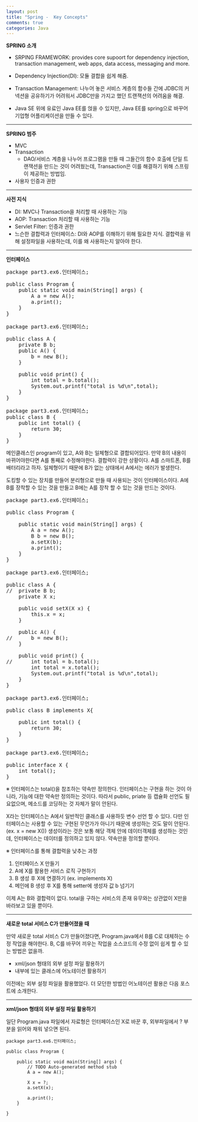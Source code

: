 ```yaml
---
layout: post
title: "Spring -  Key Concepts"
comments: true
categories: Java
---
```


__SPRING 소개__

- SRPING FRAMEWORK: provides core supoort for dependency injection, transaction management, web apps, data access, messaging and more.

- Dependency Injection(DI): 모듈 결합을 쉽게 해줌.

- Transaction Management: 나누어 놓은 서비스 계층의 함수들 간에 JDBC의 커넥션을 공유하기가 어려워서 JDBC만을 가지고 했던 트랜잭션의 어려움을 해결.

- Java SE 위에 유료인 Java EE를 얹을 수 있지만, Java EE를 spring으로 바꾸어 기업형 어플리케이션을 만들 수 있다. 

<hr/>

__SPRING 범주__

- MVC
- Transaction   
	- DAO/서비스 계층을 나누어 프로그램을 만들 때 그들간의 함수 호출에 단일 트랜잭션을 만드는 것이 어려웠는데, Transaction은 이를 해결하기 위해 스프링이 제공하는 방법임.   
- 사용자 인증과 권한

<hr/>

__사전 지식__
- DI: MVC나 Transaction을 처리할 때 사용하는 기능
- AOP: Transaction 처리할 때 사용하는 기능
- Servlet Filter: 인증과 권한
- 느슨한 결합력과 인터페이스: DI와 AOP를 이해하기 위해 필요한 지식. 결합력을 위해 설정파일을 사용하는데, 이를 왜 사용하는지 알아야 한다.

<hr/>

__인터페이스__

<pre>
package part3.ex6.인터페이스;

public class Program {
	public static void main(String[] args) {
		A a = new A();
		a.print();
	}
}

package part3.ex6.인터페이스;

public class A {
	private B b;
	public A() {
		b = new B();
	}
	
	public void print() {
		int total = b.total();	
		System.out.printf("total is %d\n",total);
	}
}

package part3.ex6.인터페이스;
public class B {
	public int total() {
		return 30;
	}
}
</pre>

메인클래스인 program이 있고, A와 B는 일체형으로 결합되어있다. 
만약 B의 내용이 바뀌어야한다면 A를 통째로 수정해야한다. 결합력이 강한 상황이다.
A를 스마트폰, B를 배터리라고 하자. 일체형이기 때문에 B가 없는 상태에서 A에서는 에러가 발생한다.

도킹할 수 있는 장치를 만들어 분리형으로 만들 때 사용되는 것이 인터페이스이다.
A에 B를 장착할 수 있는 것을 만들고 B에는 A를 장착 할 수 있는 것을 만드는 것이다.

<pre>
package part3.ex6.인터페이스;

public class Program {

	public static void main(String[] args) {
		A a = new A();
		B b = new B();
		a.setX(b);
		a.print();
	}
}

package part3.ex6.인터페이스;

public class A {
//	private B b;
	private X x;
	
	public void setX(X x) {
		this.x = x;
	}

	public A() {
//		b = new B();
	}
	
	public void print() {
//		int total = b.total();
		int total = x.total();
		System.out.printf("total is %d\n",total);
	}
}

package part3.ex6.인터페이스;

public class B implements X{

	public int total() {
		return 30;
	}
}

package part3.ex6.인터페이스;

public interface X {
	int total();
}
</pre>
※ 인터페이스는 total()을 참조하는 약속만 정의한다. 인터페이스는 구현을 하는 것이 아니라, 기능에 대한 약속만 정의하는 것이다. 따라서 public, priate 등 캡슐화 선언도 필요없으며, 메소드를 코딩하는 것 자체가 말이 안된다.

X라는 인터페이스는 A에서 일반적인 클래스를 사용하듯 변수 선언 할 수 있다. 다만 인터페이스는 사용할 수 있는 구현된 무언가가 아니기 때문에 생성하는 것도 말이 안된다. (ex. x = new X()) 생성이라는 것은 보통 해당 객체 안에 데이터객체를 생성하는 것인데, 인터페이스는 데이터를 정의하고 있지 않다. 약속만을 정의할 뿐이다.

※ 인터페이스를 통해 결합력을 낮추는 과정
1. 인터페이스 X 만들기
2. A에 X를 활용한 서비스 로직 구현하기
3. B 생성 후 X에 연결하기 (ex. implements X)
4. 메인에 B 생성 후 X를 통해 setter에 생성자 값 b 넘기기

이제 A는 B와 결합력이 없다. total을 구하는 서비스의 존재 유무와는 상관없이 X만을 바라보고 있을 뿐이다.

<hr/>

__새로운 total 서비스 C가 만들어졌을 때__

만약 새로운 total 서비스 C가 만들어졌다면, Program.java에서 B를 C로 대체하는 수정 작업을 해야한다.
B, C를 바꾸어 끼우는 작업을 소스코드의 수정 없이 쉽게 할 수 있는 방법은 없을까.

- xml/json 형태의 외부 설정 파일 활용하기   
- 내부에 있는 클래스에 어노테이션 활용하기   

이전에는 외부 설정 파일을 활용했었다. 더 모던한 방법인 어노테이션 활용은 다음 포스트에 소개한다.

<hr/>

__xml/json 형태의 외부 설정 파일 활용하기__

일단 Program.java 파일에서 자료형은 인터페이스인 X로 바꾼 후,
외부파일에서 ? 부분을 읽어와 채워 넣으면 된다.

~~~
package part3.ex6.인터페이스;

public class Program {

	public static void main(String[] args) {
		// TODO Auto-generated method stub
		A a = new A();
		
		X x = ?;
		a.setX(x);
		
		a.print();
	}

}
~~~

